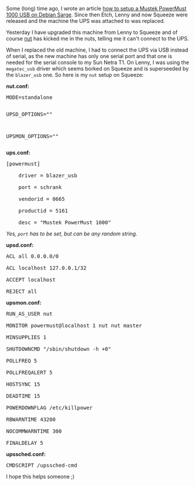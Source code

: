 <html><body><p>Some (long) time ago, I wrote an article <a href="http://www.die-welt.net/2006/09/mustek_powemust_1000_usb_unter_debian_sarge/">how to setup a Mustek PowerMust 1000 USB on Debian Sarge</a>. Since then Etch, Lenny and now Squeeze were released and the machine the UPS was attached to was replaced.

Yesterday I have upgraded this machine from Lenny to Squeeze and of course <a href="http://packages.debian.org/nut">nut</a> has kicked me in the nuts, telling me it can't connect to the UPS.

When I replaced the old machine, I had to connect the UPS via USB instead of serial, as the new machine has only one serial port and that one is needed for the serial console to my Sun Netra T1. On Lenny, I was using the <code>megatec_usb</code> driver which seems borked on Squeeze and is superseeded by the ﻿<code>blazer_usb</code> one. So here is my <code>nut</code> setup on Squeeze:

<strong>nut.conf:</strong>

</p><pre>MODE=standalone

UPSD_OPTIONS=""

UPSMON_OPTIONS=""</pre>

<strong>ups.conf:</strong>

<pre>[powermust]

    driver = blazer_usb

    port = schrank

    vendorid = 0665

    productid = 5161

    desc = "Mustek PowerMust 1000"</pre>

<em>Yes, <code>port</code> has to be set, but can be any random string.</em>

<strong>upsd.conf:</strong>

<pre>ACL all 0.0.0.0/0

ACL localhost 127.0.0.1/32

ACCEPT localhost

REJECT all</pre>

<strong>upsmon.conf:</strong>

<pre>RUN_AS_USER nut

MONITOR powermust@localhost 1 nut nut master

MINSUPPLIES 1

SHUTDOWNCMD "/sbin/shutdown -h +0"

POLLFREQ 5

POLLFREQALERT 5

HOSTSYNC 15

DEADTIME 15

POWERDOWNFLAG /etc/killpower

RBWARNTIME 43200

NOCOMMWARNTIME 300

FINALDELAY 5</pre>

<strong>upssched.conf:</strong>

<pre>CMDSCRIPT /upssched-cmd</pre>

I hope this helps someone ;)</body></html>
